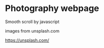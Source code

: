 # Photography webpage

Smooth scroll by javascript

images from unsplash.com

https://unsplash.com/

